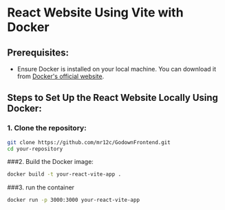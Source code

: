  # React Website Using Vite with Docker

## Prerequisites:
- Ensure Docker is installed on your local machine. You can download it from [Docker's official website](https://www.docker.com/products/docker-desktop).

## Steps to Set Up the React Website Locally Using Docker:

### 1. Clone the repository:
```bash
git clone https://github.com/mr12c/GodownFrontend.git
cd your-repository
```

###2. Build the Docker image:
```bash
docker build -t your-react-vite-app .

```


###3. run the container
```bash
docker run -p 3000:3000 your-react-vite-app
```

